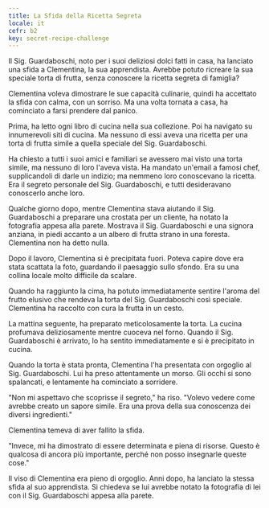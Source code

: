 ```yaml
---
title: La Sfida della Ricetta Segreta
locale: it
cefr: b2
key: secret-recipe-challenge
---
```


Il Sig. Guardaboschi, noto per i suoi deliziosi dolci fatti in casa, ha lanciato una sfida a Clementina, la sua apprendista. Avrebbe potuto ricreare la sua speciale torta di frutta, senza conoscere la ricetta segreta di famiglia?

Clementina voleva dimostrare le sue capacità culinarie, quindi ha accettato la sfida con calma, con un sorriso. Ma una volta tornata a casa, ha cominciato a farsi prendere dal panico.

Prima, ha letto ogni libro di cucina nella sua collezione. Poi ha navigato su innumerevoli siti di cucina. Ma nessuno di essi aveva una ricetta per una torta di frutta simile a quella speciale del Sig. Guardaboschi.

Ha chiesto a tutti i suoi amici e familiari se avessero mai visto una torta simile, ma nessuno di loro l'aveva vista. Ha mandato un'email a famosi chef, supplicandoli di darle un indizio; ma nemmeno loro conoscevano la ricetta. Era il segreto personale del Sig. Guardaboschi, e tutti desideravano conoscerlo anche loro.

Qualche giorno dopo, mentre Clementina stava aiutando il Sig. Guardaboschi a preparare una crostata per un cliente, ha notato la fotografia appesa alla parete. Mostrava il Sig. Guardaboschi e una signora anziana, in piedi accanto a un albero di frutta strano in una foresta. Clementina non ha detto nulla.

Dopo il lavoro, Clementina si è precipitata fuori. Poteva capire dove era stata scattata la foto, guardando il paesaggio sullo sfondo. Era su una collina locale molto difficile da scalare.

Quando ha raggiunto la cima, ha potuto immediatamente sentire l'aroma del frutto elusivo che rendeva la torta del Sig. Guardaboschi così speciale. Clementina ha raccolto con cura la frutta in un cesto.

La mattina seguente, ha preparato meticolosamente la torta. La cucina profumava deliziosamente mentre cuoceva nel forno. Quando il Sig. Guardaboschi è arrivato, lo ha sentito immediatamente e si è precipitato in cucina.

Quando la torta è stata pronta, Clementina l'ha presentata con orgoglio al Sig. Guardaboschi. Lui ha preso attentamente un morso. Gli occhi si sono spalancati, e lentamente ha cominciato a sorridere.

"Non mi aspettavo che scoprisse il segreto," ha riso. "Volevo vedere come avrebbe creato un sapore simile. Era una prova della sua conoscenza dei diversi ingredienti."

Clementina temeva di aver fallito la sfida.

"Invece, mi ha dimostrato di essere determinata e piena di risorse. Questo è qualcosa di ancora più importante, perché non posso insegnarle queste cose."

Il viso di Clementina era pieno di orgoglio. Anni dopo, ha lanciato la stessa sfida al suo apprendista. Si chiedeva se lui avrebbe notato la fotografia di lei con il Sig. Guardaboschi appesa alla parete.